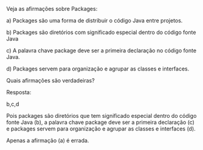 Veja as afirmações sobre Packages:

a) Packages são uma forma de distribuir o código Java entre projetos.

b) Packages são diretórios com significado especial dentro do código fonte Java

c) A palavra chave package deve ser a primeira declaração no código fonte Java.

d) Packages servem para organização e agrupar as classes e interfaces.

Quais afirmações são verdadeiras?

Resposta:

b,c,d


Pois packages são diretórios que tem significado especial dentro do código fonte Java (b), a palavra chave package deve ser a primeira declaração (c) e packages servem para organização e agrupar as classes e interfaces (d).

Apenas a afirmação (a) é errada.